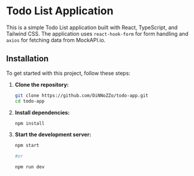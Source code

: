 # Todo List Application

This is a simple Todo List application built with React, TypeScript, and Tailwind CSS. The application uses `react-hook-form` for form handling and `axios` for fetching data from MockAPI.io.

## Installation

To get started with this project, follow these steps:

1. **Clone the repository:**

    ```bash
    git clone https://github.com/DiNNoZZo/todo-app.git
    cd todo-app
    ```

2. **Install dependencies:**

    ```bash
    npm install
    ```

3. **Start the development server:**

    ```bash
    npm start

    #or

    npm run dev
    ```
